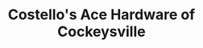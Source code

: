 ---
title: "Costello's Ace Hardware of Cockeysville"
url: /cockeysville/costellos-ace-hardware-of-cockeysville/
shop: doityourself
---